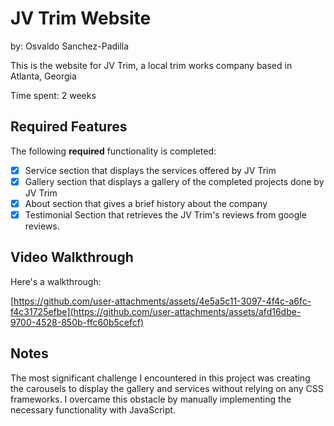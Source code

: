 # JV Trim Website

by: Osvaldo Sanchez-Padilla

This is the website for JV Trim, a local trim works company based in Atlanta, Georgia

Time spent: 2 weeks

## Required Features

The following **required** functionality is completed:

* [x] Service section that displays the services offered by JV Trim
* [x] Gallery section that displays a gallery of the completed projects done by JV Trim
* [x] About section that gives a brief history about the company
* [x] Testimonial Section that retrieves the JV Trim's reviews from google reviews.

## Video Walkthrough

Here's a walkthrough:


[https://github.com/user-attachments/assets/4e5a5c11-3097-4f4c-a6fc-f4c31725efbe](https://github.com/user-attachments/assets/afd16dbe-9700-4528-850b-ffc60b5cefcf)



<!-- Replace this with whatever GIF tool you used! -->

<!-- Recommended tools:
[Kap](https://getkap.co/) for macOS
[ScreenToGif](https://www.screentogif.com/) for Windows
[peek](https://github.com/phw/peek) for Linux. -->

## Notes

The most significant challenge I encountered in this project was creating the carousels to display the gallery and services without relying on any CSS frameworks. I overcame this obstacle by manually implementing the necessary functionality with JavaScript.


